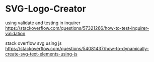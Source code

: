 # SVG-Logo-Creator







using validate and testing in inquirer
https://stackoverflow.com/questions/57321266/how-to-test-inquirer-validation

stack overflow svg using js
https://stackoverflow.com/questions/54081437/how-to-dynamically-create-svg-text-elements-using-js